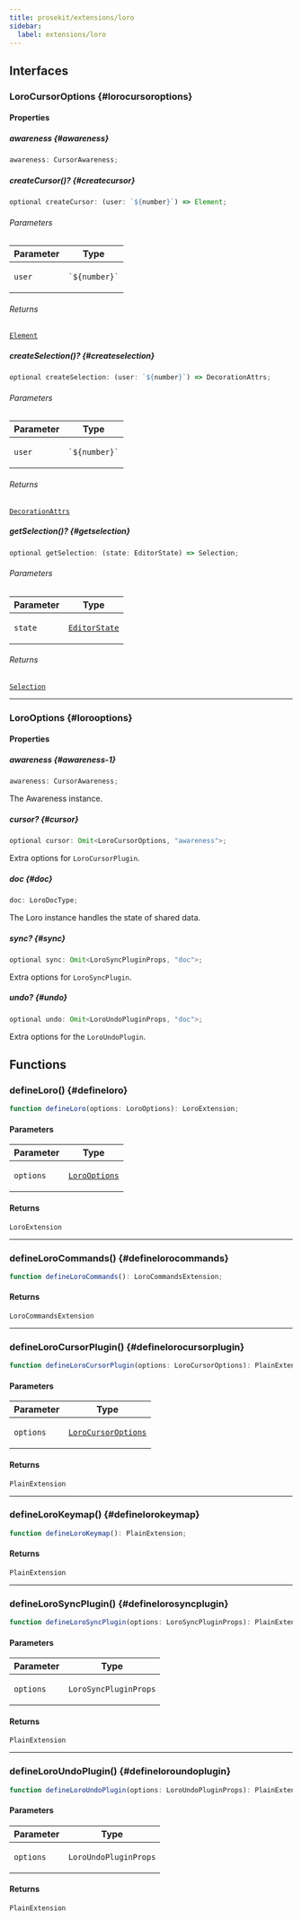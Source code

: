 ```yaml
---
title: prosekit/extensions/loro
sidebar:
  label: extensions/loro
---
```


<!-- DEBUG memberWithGroups 1 -->

<!-- DEBUG memberWithGroups 4 -->

<!-- DEBUG memberWithGroups 7 -->

<!-- DEBUG memberWithGroups 8 -->

<!-- DEBUG memberWithGroups 9 -->

## Interfaces

### LoroCursorOptions {#lorocursoroptions}

<!-- DEBUG memberWithGroups 1 -->

<!-- DEBUG memberWithGroups 4 -->

<!-- DEBUG memberWithGroups 7 -->

<!-- DEBUG memberWithGroups 8 -->

<!-- DEBUG memberWithGroups 9 -->

#### Properties

##### awareness {#awareness}

```ts
awareness: CursorAwareness;
```

<!-- DEBUG inheritance start kind=1024 -->

##### createCursor()? {#createcursor}

```ts
optional createCursor: (user: `${number}`) => Element;
```

###### Parameters

<table>
<thead>
<tr>
<th>Parameter</th>
<th>Type</th>
</tr>
</thead>
<tbody>
<tr>
<td>

`user`

</td>
<td>

`` `${number}` ``

</td>
</tr>
</tbody>
</table>

###### Returns

[`Element`](https://developer.mozilla.org/docs/Web/API/Element)

<!-- DEBUG inheritance start kind=4096 -->

<!-- DEBUG inheritance start kind=1024 -->

##### createSelection()? {#createselection}

```ts
optional createSelection: (user: `${number}`) => DecorationAttrs;
```

###### Parameters

<table>
<thead>
<tr>
<th>Parameter</th>
<th>Type</th>
</tr>
</thead>
<tbody>
<tr>
<td>

`user`

</td>
<td>

`` `${number}` ``

</td>
</tr>
</tbody>
</table>

###### Returns

[`DecorationAttrs`](../pm/view.md#decorationattrs)

<!-- DEBUG inheritance start kind=4096 -->

<!-- DEBUG inheritance start kind=1024 -->

##### getSelection()? {#getselection}

```ts
optional getSelection: (state: EditorState) => Selection;
```

###### Parameters

<table>
<thead>
<tr>
<th>Parameter</th>
<th>Type</th>
</tr>
</thead>
<tbody>
<tr>
<td>

`state`

</td>
<td>

[`EditorState`](../pm/state.md#editorstate)

</td>
</tr>
</tbody>
</table>

###### Returns

[`Selection`](../pm/state.md#selection-1)

<!-- DEBUG inheritance start kind=4096 -->

<!-- DEBUG inheritance start kind=1024 -->

<!-- DEBUG memberWithGroups 10 -->

***

### LoroOptions {#lorooptions}

<!-- DEBUG memberWithGroups 1 -->

<!-- DEBUG memberWithGroups 4 -->

<!-- DEBUG memberWithGroups 7 -->

<!-- DEBUG memberWithGroups 8 -->

<!-- DEBUG memberWithGroups 9 -->

#### Properties

##### awareness {#awareness-1}

```ts
awareness: CursorAwareness;
```

The Awareness instance.

<!-- DEBUG inheritance start kind=1024 -->

##### cursor? {#cursor}

```ts
optional cursor: Omit<LoroCursorOptions, "awareness">;
```

Extra options for `LoroCursorPlugin`.

<!-- DEBUG inheritance start kind=1024 -->

##### doc {#doc}

```ts
doc: LoroDocType;
```

The Loro instance handles the state of shared data.

<!-- DEBUG inheritance start kind=1024 -->

##### sync? {#sync}

```ts
optional sync: Omit<LoroSyncPluginProps, "doc">;
```

Extra options for `LoroSyncPlugin`.

<!-- DEBUG inheritance start kind=1024 -->

##### undo? {#undo}

```ts
optional undo: Omit<LoroUndoPluginProps, "doc">;
```

Extra options for the `LoroUndoPlugin`.

<!-- DEBUG inheritance start kind=1024 -->

<!-- DEBUG memberWithGroups 10 -->

## Functions

### defineLoro() {#defineloro}

```ts
function defineLoro(options: LoroOptions): LoroExtension;
```

#### Parameters

<table>
<thead>
<tr>
<th>Parameter</th>
<th>Type</th>
</tr>
</thead>
<tbody>
<tr>
<td>

`options`

</td>
<td>

[`LoroOptions`](#lorooptions)

</td>
</tr>
</tbody>
</table>

#### Returns

`LoroExtension`

<!-- DEBUG inheritance start kind=4096 -->

***

### defineLoroCommands() {#definelorocommands}

```ts
function defineLoroCommands(): LoroCommandsExtension;
```

#### Returns

`LoroCommandsExtension`

<!-- DEBUG inheritance start kind=4096 -->

***

### defineLoroCursorPlugin() {#definelorocursorplugin}

```ts
function defineLoroCursorPlugin(options: LoroCursorOptions): PlainExtension;
```

#### Parameters

<table>
<thead>
<tr>
<th>Parameter</th>
<th>Type</th>
</tr>
</thead>
<tbody>
<tr>
<td>

`options`

</td>
<td>

[`LoroCursorOptions`](#lorocursoroptions)

</td>
</tr>
</tbody>
</table>

#### Returns

`PlainExtension`

<!-- DEBUG inheritance start kind=4096 -->

***

### defineLoroKeymap() {#definelorokeymap}

```ts
function defineLoroKeymap(): PlainExtension;
```

#### Returns

`PlainExtension`

<!-- DEBUG inheritance start kind=4096 -->

***

### defineLoroSyncPlugin() {#definelorosyncplugin}

```ts
function defineLoroSyncPlugin(options: LoroSyncPluginProps): PlainExtension;
```

#### Parameters

<table>
<thead>
<tr>
<th>Parameter</th>
<th>Type</th>
</tr>
</thead>
<tbody>
<tr>
<td>

`options`

</td>
<td>

`LoroSyncPluginProps`

</td>
</tr>
</tbody>
</table>

#### Returns

`PlainExtension`

<!-- DEBUG inheritance start kind=4096 -->

***

### defineLoroUndoPlugin() {#defineloroundoplugin}

```ts
function defineLoroUndoPlugin(options: LoroUndoPluginProps): PlainExtension;
```

#### Parameters

<table>
<thead>
<tr>
<th>Parameter</th>
<th>Type</th>
</tr>
</thead>
<tbody>
<tr>
<td>

`options`

</td>
<td>

`LoroUndoPluginProps`

</td>
</tr>
</tbody>
</table>

#### Returns

`PlainExtension`

<!-- DEBUG inheritance start kind=4096 -->

<!-- DEBUG memberWithGroups 10 -->
